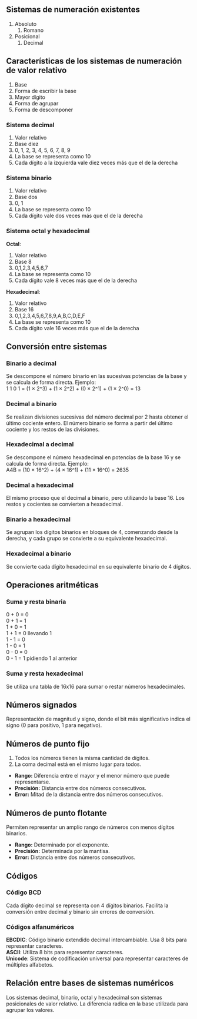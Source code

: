 ## Sistemas de numeración existentes
1. Absoluto  
   1. Romano  
2. Posicional  
   1. Decimal  

## Características de los sistemas de numeración de valor relativo
1. Base  
2. Forma de escribir la base  
3. Mayor dígito  
4. Forma de agrupar  
5. Forma de descomponer  

### Sistema decimal
1. Valor relativo  
2. Base diez  
3. 0, 1, 2, 3, 4, 5, 6, 7, 8, 9  
4. La base se representa como 10  
5. Cada dígito a la izquierda vale diez veces más que el de la derecha  

### Sistema binario
1. Valor relativo  
2. Base dos  
3. 0, 1  
4. La base se representa como 10  
5. Cada dígito vale dos veces más que el de la derecha  

### Sistema octal y hexadecimal
**Octal**:  
1. Valor relativo  
2. Base 8  
3. 0,1,2,3,4,5,6,7  
4. La base se representa como 10  
5. Cada dígito vale 8 veces más que el de la derecha  

**Hexadecimal**:  
1. Valor relativo  
2. Base 16  
3. 0,1,2,3,4,5,6,7,8,9,A,B,C,D,E,F  
4. La base se representa como 10  
5. Cada dígito vale 16 veces más que el de la derecha  

## Conversión entre sistemas
### Binario a decimal
Se descompone el número binario en las sucesivas potencias de la base y se calcula de forma directa. Ejemplo:  
1 1 0 1 = (1 × 2^3) + (1 × 2^2) + (0 × 2^1) + (1 × 2^0) = 13

### Decimal a binario
Se realizan divisiones sucesivas del número decimal por 2 hasta obtener el último cociente entero. El número binario se forma a partir del último cociente y los restos de las divisiones.

### Hexadecimal a decimal
Se descompone el número hexadecimal en potencias de la base 16 y se calcula de forma directa. Ejemplo:  
A4B = (10 × 16^2) + (4 × 16^1) + (11 × 16^0) = 2635

### Decimal a hexadecimal
El mismo proceso que el decimal a binario, pero utilizando la base 16. Los restos y cocientes se convierten a hexadecimal.

### Binario a hexadecimal
Se agrupan los dígitos binarios en bloques de 4, comenzando desde la derecha, y cada grupo se convierte a su equivalente hexadecimal.

### Hexadecimal a binario
Se convierte cada dígito hexadecimal en su equivalente binario de 4 dígitos.

## Operaciones aritméticas
### Suma y resta binaria
0 + 0 = 0  
0 + 1 = 1  
1 + 0 = 1  
1 + 1 = 0 llevando 1  
1 - 1 = 0  
1 - 0 = 1  
0 - 0 = 0  
0 - 1 = 1 pidiendo 1 al anterior

### Suma y resta hexadecimal
Se utiliza una tabla de 16x16 para sumar o restar números hexadecimales. 

## Números signados
Representación de magnitud y signo, donde el bit más significativo indica el signo (0 para positivo, 1 para negativo).

## Números de punto fijo
1. Todos los números tienen la misma cantidad de dígitos.  
2. La coma decimal está en el mismo lugar para todos.  
- **Rango:** Diferencia entre el mayor y el menor número que puede representarse.  
- **Precisión:** Distancia entre dos números consecutivos.  
- **Error:** Mitad de la distancia entre dos números consecutivos.  

## Números de punto flotante
Permiten representar un amplio rango de números con menos dígitos binarios.  
- **Rango:** Determinado por el exponente.  
- **Precisión:** Determinada por la mantisa.  
- **Error:** Distancia entre dos números consecutivos.  

## Códigos
### Código BCD
Cada dígito decimal se representa con 4 dígitos binarios. Facilita la conversión entre decimal y binario sin errores de conversión.

### Códigos alfanuméricos
**EBCDIC**: Código binario extendido decimal intercambiable. Usa 8 bits para representar caracteres.  
**ASCII**: Utiliza 8 bits para representar caracteres.  
**Unicode**: Sistema de codificación universal para representar caracteres de múltiples alfabetos.

## Relación entre bases de sistemas numéricos
Los sistemas decimal, binario, octal y hexadecimal son sistemas posicionales de valor relativo. La diferencia radica en la base utilizada para agrupar los valores.

